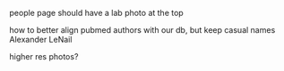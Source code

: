 

people page should have a lab photo at the top


how to better align pubmed authors with our db, but keep casual names
Alexander LeNail

higher res photos?




